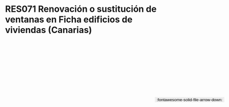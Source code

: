 
# RES071  Renovación o sustitución de ventanas en Ficha edificios de viviendas (Canarias)

<a href='../RES071  Renovación o sustitución de ventanas en Ficha edificios de viviendas (Canarias).pdf' download>
<button class='md-button -primary' 
id='download-btn' style="position: fixed; top: 10%; right: 20px; 
        transform: translateY(-50%); z-index: 1000;  border: none; ">
:fontawesome-solid-file-arrow-down: 
</button>
</a>

<div 
    id='../RES071  Renovación o sustitución de ventanas en Ficha edificios de viviendas (Canarias).pdf' 
    data-pdf-url='../RES071  Renovación o sustitución de ventanas en Ficha edificios de viviendas (Canarias).pdf'
    style=' width: 100%; height: auto;overflow: auto;'>
</div>

